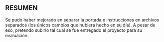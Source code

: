 ## RESUMEN

Se pudo haber mejorado en separar la portada e instrucciones en archivos separados (los únicos cambios que hubiera hecho en su día). A pesar de eso, pretendo subirlo tal cual se fue entregado el proyecto para su evaluación.
